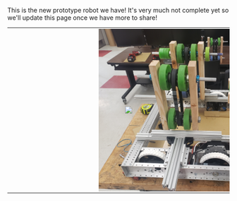 This is the new prototype robot we have! It's very much not complete yet so we'll update this page once we have more to share!
<table>
<tr> 
<td>
<img src="docs/assets/prototype/20220117_090636.jpg"
style="float: left; max-width: 200%; height: auto; margin-left: 200px;"/>
</td>
<td>
<img src="docs/assets/20220117_090657.jpg"
style="float: left; max-width: 200%; height: auto; margin-right: 200px;"/>
</td>
<td>
</tr>
</table>
